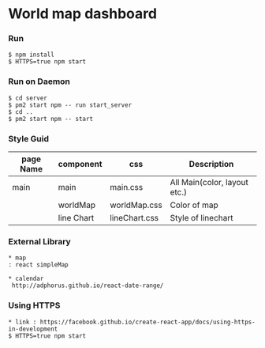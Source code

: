 # World map dashboard

### Run 
```
$ npm install
$ HTTPS=true npm start
```
### Run on Daemon
```
$ cd server
$ pm2 start npm -- run start_server
$ cd ..
$ pm2 start npm -- start
```
### Style Guid

| page Name | component  | css           | Description                  |
|-----------|------------|---------------|------------------------------|
| main      | main       | main.css      | All Main(color, layout etc.) |
|           | worldMap   | worldMap.css  | Color of map                 |
|           | line Chart | lineChart.css | Style of linechart           |


### External Library

    * map
    : react simpleMap
    
    * calendar
     http://adphorus.github.io/react-date-range/


### Using HTTPS

    * link : https://facebook.github.io/create-react-app/docs/using-https-in-development
    $ HTTPS=true npm start
